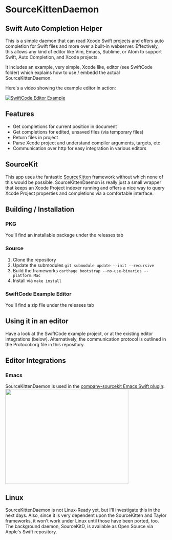 # SourceKittenDaemon
## Swift Auto Completion Helper

This is a simple daemon that can read Xcode Swift projects and offers auto completion for Swift files and more over a built-in webserver.
Effectively, this allows any kind of editor like Vim, Emacs, Sublime, or Atom to support Swift, Auto Completion, and Xcode projects.

It includes an example, very simple, Xcode like, editor (see SwiftCode folder) which explains how to use / embedd the actual SourceKittenDaemon.

Here's a video showing the example editor in action:

[![SwiftCode Editor Example](https://j.gifs.com/qwlJVE.gif)](https://www.youtube.com/watch?v=uk1uYtmOgHg)

## Features

- Get completions for current position in document
- Get completions for edited, unsaved files (via temporary files)
- Return files in project
- Parse Xcode project and understand compiler arguments, targets, etc
- Communication over http for easy integration in various editors

## SourceKit

This app uses the fantastic [SourceKitten](https://github.com/jpsim/SourceKitten) framework without which none of this would be possible. SourceKittenDaemon is really just a small wrapper that keeps an Xcode Project indexer running and offers a nice way to query Xcode Project properties and completions via a comfortable interface.

## Building / Installation

### PKG

You'll find an installable package under the releases tab

### Source

1. Clone the repository
2. Update the submodules 
`git submodule update --init --recursive`
3. Build the frameworks
`carthage bootstrap --no-use-binaries --platform Mac`
4. Install via `make install`

### SwiftCode Example Editor

You'll find a zip file under the releases tab

## Using it in an editor

Have a look at the SwiftCode example project, or at the existing editor integrations (below). Alternatively, the communication
protocol is outlined in the Protocol.org file in this repository.


## Editor Integrations
### Emacs
SourceKittenDaemon is used in the [company-sourcekit Emacs Swift plugin](https://github.com/nathankot/company-sourcekit):
<img src="https://raw.githubusercontent.com/nathankot/company-sourcekit/master/screen.gif" width="384" height="296" />


## Linux
SourceKittenDaemon is not Linux-Ready yet, but I'll investigate this in the next days. Also, since it is very dependent upon the SourceKitten and Taylor frameworks, it won't work under Linux until those have been ported, too. The background daemon, SourceKitD, is available as Open Source via Apple's Swift repository.

